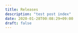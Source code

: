 ```yaml
---
title: Releases
description: "test post index"
date: 2020-01-28T00:08:29+09:00
draft: false
---
```

